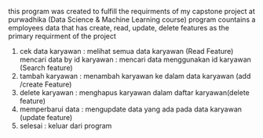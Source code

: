 this program was created to fulfill the requirments of my capstone project at purwadhika (Data Science & Machine Learning course) program countains a employees data that has create, read, update, delete features as the primary requirment of the project 
1. cek data karyawan : melihat semua data karyawan (Read Feature)
    mencari data by id karyawan : mencari data menggunakan id karyawan (Search feature)
2. tambah karyawan : menambah karyawan ke dalam data karyawan (add /create Feature)
3. delete karyawan : menghapus karyawan dalam daftar karyawan(delete feature)
4. memperbarui data : mengupdate data yang ada pada data karyawan (update feature)
5. selesai : keluar dari program 
